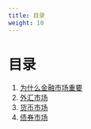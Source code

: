 ```yaml
---
title: 目录
weight: 10
---
```


# 目录

1. [为什么金融市场重要](./为什么金融市场重要.md)
1. [外汇市场](./外汇市场.md)
1. [货币市场](./货币市场.md)
1. [债券市场](./债券市场.md)